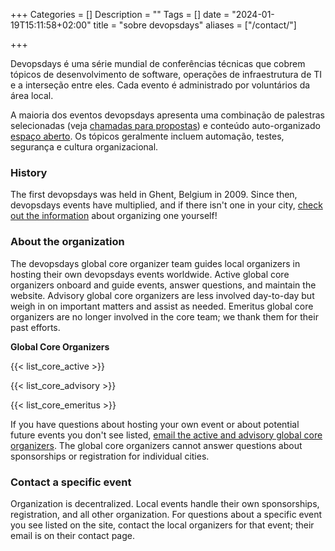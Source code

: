 +++
Categories = []
Description = ""
Tags = []
date = "2024-01-19T15:11:58+02:00"
title = "sobre devopsdays"
aliases = ["/contact/"]

+++

Devopsdays é uma série mundial de conferências técnicas que cobrem tópicos de desenvolvimento de software, operações de infraestrutura de TI e a interseção entre eles. Cada evento é administrado por voluntários da área local.

A maioria dos eventos devopsdays apresenta uma combinação de palestras selecionadas (veja [chamadas para propostas](/speaking/)) e conteúdo auto-organizado [espaço aberto](/open-space-format/). Os tópicos geralmente incluem automação, testes, segurança e cultura organizacional.

### History

The first devopsdays was held in Ghent, Belgium in 2009. Since then, devopsdays events have multiplied, and if there isn't one in your city, [check out the information](/organizing/) about organizing one yourself!


### About the organization
The devopsdays global core organizer team guides local organizers in hosting their own devopsdays events worldwide. Active global core organizers onboard and guide events, answer questions, and maintain the website. Advisory global core organizers are less involved day-to-day but weigh in on important matters and assist as needed. Emeritus global core organizers are no longer involved in the core team; we thank them for their past efforts.

**Global Core Organizers**

{{< list_core_active >}}

{{< list_core_advisory >}}

{{< list_core_emeritus >}}

If you have questions about hosting your own event or about potential future events you don't see listed, [email the active and advisory global core organizers](mailto:info@devopsdays.org). The global core organizers cannot answer questions about sponsorships or registration for individual cities.

### Contact a specific event

Organization is decentralized. Local events handle their own sponsorships, registration, and all other organization. For questions about a specific event you see listed on the site, contact the local organizers for that event; their email is on their contact page.

